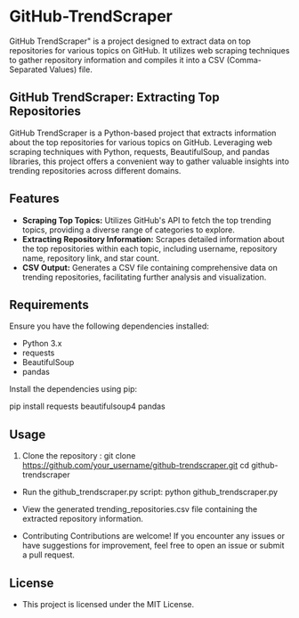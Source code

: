 # GitHub-TrendScraper
GitHub TrendScraper" is a project designed to extract data on top repositories for various topics on GitHub. It utilizes web scraping techniques to gather repository information and compiles it into a CSV (Comma-Separated Values) file. 


## GitHub TrendScraper: Extracting Top Repositories

GitHub TrendScraper is a Python-based project that extracts information about the top repositories for various topics on GitHub. Leveraging web scraping techniques with Python, requests, BeautifulSoup, and pandas libraries, this project offers a convenient way to gather valuable insights into trending repositories across different domains.

## Features

- **Scraping Top Topics:** Utilizes GitHub's API to fetch the top trending topics, providing a diverse range of categories to explore.
- **Extracting Repository Information:** Scrapes detailed information about the top repositories within each topic, including username, repository name, repository link, and star count.
- **CSV Output:** Generates a CSV file containing comprehensive data on trending repositories, facilitating further analysis and visualization.

## Requirements

Ensure you have the following dependencies installed:

- Python 3.x
- requests
- BeautifulSoup
- pandas

Install the dependencies using pip:

pip install requests beautifulsoup4 pandas

## Usage
1. Clone the repository :
git clone https://github.com/your_username/github-trendscraper.git
cd github-trendscraper

- Run the github_trendscraper.py script:
    python github_trendscraper.py
- View the generated trending_repositories.csv file containing the extracted repository information.

- Contributing
   Contributions are welcome! If you encounter any issues or have 
   suggestions for improvement, feel free to open an issue or submit a pull request.

## License
- This project is licensed under the MIT License.
